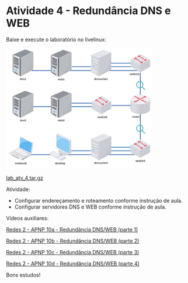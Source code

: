 # Atividade 4 - Redundância DNS e WEB

Baixe e execute o laboratório no livelinux: 

![](lab_atv_4.png)

[lab_atv_4.tar.gz](lab_atv_4.tar.gz)

Atividade:
- Configurar endereçamento e roteamento conforme instrução de aula.
- Configurar servidores DNS e WEB conforme instrução de aula.

Vídeos auxiliares:

[Redes 2 - APNP 10a - Redundância DNS/WEB (parte 1)](https://www.youtube.com/watch?v=vbySMljS0vY)

[Redes 2 - APNP 10b - Redundância DNS/WEB (parte 2)](https://www.youtube.com/watch?v=Ul56IsbIvYs)

[Redes 2 - APNP 10c - Redundância DNS/WEB (parte 3)](https://www.youtube.com/watch?v=DDdxnAWvYaY)

[Redes 2 - APNP 10d - Redundância DNS/WEB (parte 4)](https://www.youtube.com/watch?v=iEBDypB73KA)

Bons estudos!

